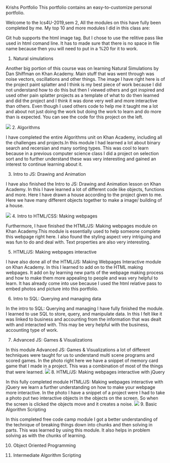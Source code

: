 Krishs Portfolio
This portfolio contains an easy-to-customize personal portfolio.



Welcome to the Ics4U-2019,sem 2, All the modules on this have fully been completed by me. My top 10 and more modules I did in this class are:


Git hub supports the html image tag. But I chose to use the relitive pass like used in html comand line. It has to made sure that there is no space in file name because then you will need to put in a %20 for it to work. 


1. Natural simulations


Another big portion of this course was on learning Natural Simulations by Dan Shiffman on Khan Academy. Main stuff that was went through was noise vectors, oscillations and other things. The image I have right here is of the project paint splatter and I think is my best piece of work because I did not understand how to do this but then I viewed others and got inspired and used other pain splatter projects as a template of what to do then learned and did the project and I think it was done very well and more interactive than others. Even though I used others code to help me it taught me a lot and about not just doing the work but doing the work to learn and do more than is expected.  You can see the code for this project on the left. 

![](unnamed.jpg)
2. Algorithms

I have completed the entire Algorithms unit on Khan Academy, including all the challenges and projects.In this module I had learned a lot about binary search and recersian and many sorting types. This was cool to learn because in a previous computer science class I did a project on selection sort and to further understand these was very interesting and gained an interest to continue learning about it. 


3. Intro to JS: Drawing and Animation

I have also finished the Intro to JS: Drawing and Animation lesson on Khan Academy. In this I have learned a lot of different code like objects, functions and more. Here I have drawn a house according to the project given to me. Here we have many different objects together to make a image/ building of a house. 

![](Jsdrawingandanimation.jpg)
4. Intro to HTML/CSS: Making webpages

Furthermore, I have finished the HTML/JS: Making webpages module on Khan Academy.This module is essentially used to help someone complete this webpage right here. I also found the styling aspect very intriguing and was fun to do and deal with. Text properties are also very interesting. 

5. HTML/JS: Making webpages interactive

I have also done all of the HTML/JS: Making Webpages Interactive module on Khan Academy. In this I learned to add on to the HTML making webpages. It add on by learning new parts of the webpage making process and how to make them more appealing to people and was very helpful to learn. It has already come into use because I used the html relative pass to embed photos and picture into this portfolio. 

6. Intro to SQL: Querying and managing data

In the intro to SQL: Querying and managing I have fully finished the module. I learned to use SQL to store, query, and manipulate data. In this I felt like it was linked to business and accounting from the information that was dealt with and interacted with. This may be very helpful with the business, accounting type of work. 

7. Advanced JS: Games & Visualizations

In this module Advanced JS: Games & Visualizations a lot of different techniques were taught for us to understand multi scene programs and scored games. In the photo right here we have a snippet of memory card game that I made in a project. This was a combination of most of the things that were learned. 
![](gamesndvis.jpg)
8. HTML/JS: Making webpages interactive with jQuery

In this fully completed module HTML/JS: Making webpages interactive with jQuery we learn a further understanding on how to make your webpage more interactive.  In the photo I have a snippet of a project were I had to take a photo put two interactive objects in the objects on the screen. So when the screen is clicked the objects move and it creates a noise. 
![](lbbfsaojdbvcjsdbvv.jpg)
9. Basic Algorithm Scripting

In this completed free code camp module I got a better understanding of the technique of breaking things down into chunks and then solving in parts. This was learned by using this module. It also helps in problem solving as with the chunks of learning. 

10. Object Oriented Programming

11. Intermediate Algorithm Scripting

